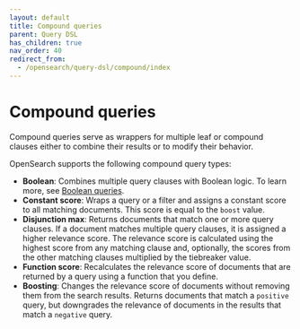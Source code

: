 ```yaml
---
layout: default
title: Compound queries
parent: Query DSL
has_children: true
nav_order: 40
redirect_from: 
  - /opensearch/query-dsl/compound/index
---
```


# Compound queries

Compound queries serve as wrappers for multiple leaf or compound clauses either to combine their results or to modify their behavior. 

OpenSearch supports the following compound query types:

- **Boolean**: Combines multiple query clauses with Boolean logic. To learn more, see [Boolean queries]({{site.url}}{{site.baseurl}}/opensearch/query-dsl/compound/bool/).
- **Constant score**: Wraps a query or a filter and assigns a constant score to all matching documents. This score is equal to the `boost` value.
- **Disjunction max**: Returns documents that match one or more query clauses. If a document matches multiple query clauses, it is assigned a higher relevance score. The relevance score is calculated using the highest score from any matching clause and, optionally, the scores from the other matching clauses multiplied by the tiebreaker value.
- **Function score**: Recalculates the relevance score of documents that are returned by a query using a function that you define.
- **Boosting**: Changes the relevance score of documents without removing them from the search results. Returns documents that match a `positive` query, but downgrades the relevance of documents in the results that match a `negative` query.